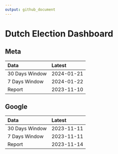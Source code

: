 ```yaml
---
output: github_document
---
```


# Dutch Election Dashboard



## Meta


|Data           |Latest     |
|:--------------|:----------|
|30 Days Window |2024-01-21 |
|7 Days Window  |2024-01-22 |
|Report         |2023-11-10 |

## Google


|Data           |Latest     |
|:--------------|:----------|
|30 Days Window |2023-11-11 |
|7 Days Window  |2023-11-11 |
|Report         |2023-11-14 |
